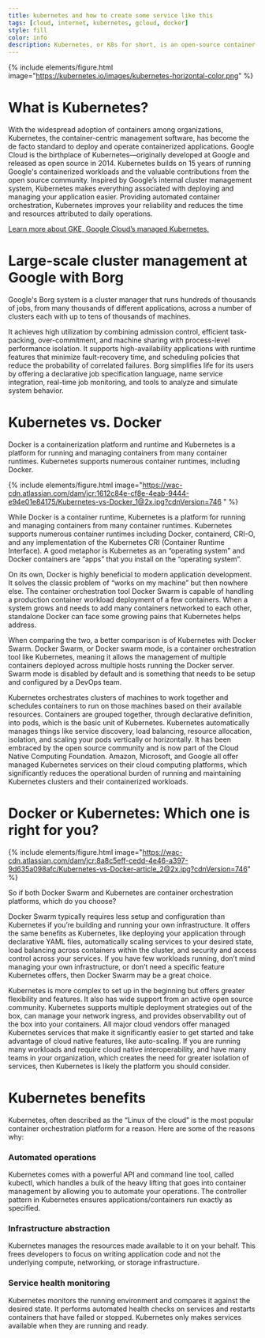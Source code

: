```yaml
---
title: kubernetes and how to create some service like this
tags: [cloud, internet, kubernetes, gcloud, docker]
style: fill
color: info
description: Kubernetes, or K8s for short, is an open-source container-orchestration tool designed by Google. It's used for bundling and managing clusters of containerized applications — a process known as 'orchestration' in the computing world. The name Kubernetes originates from Greek, meaning helmsman or pilot.
---
```


{% include elements/figure.html image="https://kubernetes.io/images/kubernetes-horizontal-color.png" %}


# What is Kubernetes?

With the widespread adoption of containers among organizations, Kubernetes, the container-centric management software, has become the de facto standard to deploy and operate containerized applications. Google Cloud is the birthplace of Kubernetes—originally developed at Google and released as open source in 2014. Kubernetes builds on 15 years of running Google's containerized workloads and the valuable contributions from the open source community. Inspired by Google’s internal cluster management system, Kubernetes makes everything associated with deploying and managing your application easier. Providing automated container orchestration, Kubernetes improves your reliability and reduces the time and resources attributed to daily operations.

[Learn more about GKE, Google Cloud’s managed Kubernetes.](https://cloud.google.com/kubernetes-engine)

# Large-scale cluster management at Google with Borg

Google's Borg system is a cluster manager that runs hundreds of thousands of jobs, from many thousands of different applications, across a number of clusters each with up to tens of thousands of machines.

It achieves high utilization by combining admission control, efficient task-packing, over-commitment, and machine sharing with process-level performance isolation. It supports high-availability applications with runtime features that minimize fault-recovery time, and scheduling policies that reduce the probability of correlated failures. Borg simplifies life for its users by offering a declarative job specification language, name service integration, real-time job monitoring, and tools to analyze and simulate system behavior.

# Kubernetes vs. Docker

Docker is a containerization platform and runtime and Kubernetes is a platform for running and managing containers from many container runtimes. Kubernetes supports numerous container runtimes, including Docker. 

{% include elements/figure.html image="https://wac-cdn.atlassian.com/dam/jcr:1612c84e-cf8e-4eab-9444-e94e01e84175/Kubernetes-vs-Docker_1@2x.jpg?cdnVersion=746
" %}

While Docker is a container runtime, Kubernetes is a platform for running and managing containers from many container runtimes. Kubernetes supports numerous container runtimes including Docker, containerd, CRI-O, and any implementation of the Kubernetes CRI (Container Runtime Interface). A good metaphor is Kubernetes as an “operating system” and Docker containers are “apps” that you install on the “operating system”. 

On its own, Docker is highly beneficial to modern application development. It solves the classic problem of “works on my machine” but then nowhere else. The container orchestration tool Docker Swarm is capable of handling a production container workload deployment of a few containers. When a system grows and needs to add many containers networked to each other, standalone Docker can face some growing pains that Kubernetes helps address.

When comparing the two, a better comparison is of Kubernetes with Docker Swarm. Docker Swarm, or Docker swarm mode, is a container orchestration tool like Kubernetes, meaning it allows the management of multiple containers deployed across multiple hosts running the Docker server. Swarm mode is disabled by default and is something that needs to be setup and configured by a DevOps team.

Kubernetes orchestrates clusters of machines to work together and schedules containers to run on those machines based on their available resources. Containers are grouped together, through declarative definition, into pods, which is the basic unit of Kubernetes. Kubernetes automatically manages things like service discovery, load balancing, resource allocation, isolation, and scaling your pods vertically or horizontally. It has been embraced by the open source community and is now part of the Cloud Native Computing Foundation. Amazon, Microsoft, and Google all offer managed Kubernetes services on their cloud computing platforms, which significantly reduces the operational burden of running and maintaining Kubernetes clusters and their containerized workloads.

# Docker or Kubernetes: Which one is right for you?

{% include elements/figure.html image="https://wac-cdn.atlassian.com/dam/jcr:8a8c5eff-cedd-4e46-a397-9d635a098afc/Kubernetes-vs-Docker-article_2@2x.jpg?cdnVersion=746" %}

So if both Docker Swarm and Kubernetes are container orchestration platforms, which do you choose?

Docker Swarm typically requires less setup and configuration than Kubernetes if you’re building and running your own infrastructure. It offers the same benefits as Kubernetes, like deploying your application through declarative YAML files, automatically scaling services to your desired state, load balancing across containers within the cluster, and security and access control across your services. If you have few workloads running, don’t mind managing your own infrastructure, or don’t need a specific feature Kubernetes offers, then Docker Swarm may be a great choice.

Kubernetes is more complex to set up in the beginning but offers greater flexibility and features. It also has wide support from an active open source community. Kubernetes supports multiple deployment strategies out of the box, can manage your network ingress, and provides observability out of the box into your containers. All major cloud vendors offer managed Kubernetes services that make it significantly easier to get started and take advantage of cloud native features, like auto-scaling. If you are running many workloads and require cloud native interoperability, and have many teams in your organization, which creates the need for greater isolation of services, then Kubernetes is likely the platform you should consider.

# Kubernetes benefits


Kubernetes, often described as the “Linux of the cloud” is the most popular container orchestration platform for a reason. Here are some of the reasons why:

### Automated operations

Kubernetes comes with a powerful API and command line tool, called kubectl, which handles a bulk of the heavy lifting that goes into container management by allowing you to automate your operations. The controller pattern in Kubernetes ensures applications/containers run exactly as specified.

### Infrastructure abstraction

Kubernetes manages the resources made available to it on your behalf. This frees developers to focus on writing application code and not the underlying compute, networking, or storage infrastructure.

### Service health monitoring

Kubernetes monitors the running environment and compares it against the desired state. It performs automated health checks on services and restarts containers that have failed or stopped. Kubernetes only makes services available when they are running and ready.

